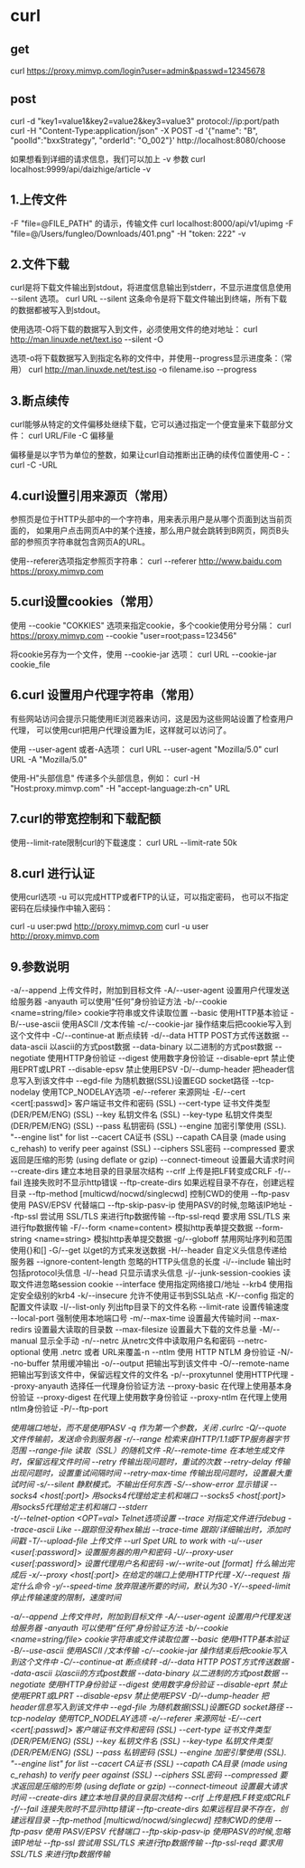# curl
## get
curl https://proxy.mimvp.com/login?user=admin&passwd=12345678

## post
curl -d "key1=value1&key2=value2&key3=value3" protocol://ip:port/path  
curl -H "Content-Type:application/json" -X POST -d '{"name": "B", "poolId":"bxxStrategy", "orderId": "O_002"}' http://localhost:8080/choose    

如果想看到详细的请求信息，我们可以加上 -v 参数
curl localhost:9999/api/daizhige/article -v

## 1.上传文件
-F "file=@FILE_PATH" 的请示，传输文件
curl localhost:8000/api/v1/upimg -F "file=@/Users/fungleo/Downloads/401.png" -H "token: 222" -v

## 2.文件下载
curl是将下载文件输出到stdout，将进度信息输出到stderr，不显示进度信息使用 --silent 选项。
curl URL --silent
这条命令是将下载文件输出到终端，所有下载的数据都被写入到stdout。

使用选项-O将下载的数据写入到文件，必须使用文件的绝对地址：
curl http://man.linuxde.net/text.iso --silent -O

选项-o将下载数据写入到指定名称的文件中，并使用--progress显示进度条：（常用）
curl http://man.linuxde.net/test.iso -o filename.iso --progress

## 3.断点续传
curl能够从特定的文件偏移处继续下载，它可以通过指定一个便宜量来下载部分文件：
curl URL/File -C 偏移量

偏移量是以字节为单位的整数，如果让curl自动推断出正确的续传位置使用-C -：
curl -C -URL

## 4.curl设置引用来源页（常用）
参照页是位于HTTP头部中的一个字符串，用来表示用户是从哪个页面到达当前页面的，
如果用户点击网页A中的某个连接，那么用户就会跳转到B网页，网页B头部的参照页字符串就包含网页A的URL。

使用--referer选项指定参照页字符串：
curl --referer http://www.baidu.com https://proxy.mimvp.com

## 5.curl设置cookies（常用）
使用 --cookie "COKKIES" 选项来指定cookie，多个cookie使用分号分隔：
curl https://proxy.mimvp.com --cookie "user=root;pass=123456"

将cookie另存为一个文件，使用 --cookie-jar 选项：
curl URL --cookie-jar cookie_file

## 6.curl 设置用户代理字符串（常用）
有些网站访问会提示只能使用IE浏览器来访问，这是因为这些网站设置了检查用户代理，
可以使用curl把用户代理设置为IE，这样就可以访问了。

使用 --user-agent 或者-A选项：
curl URL --user-agent "Mozilla/5.0"
curl URL -A "Mozilla/5.0"

使用-H"头部信息" 传递多个头部信息，例如：
curl -H "Host:proxy.mimvp.com" -H "accept-language:zh-cn" URL

## 7.curl的带宽控制和下载配额
使用--limit-rate限制curl的下载速度：
curl URL --limit-rate 50k

## 8.curl 进行认证
使用curl选项 -u 可以完成HTTP或者FTP的认证，可以指定密码，
也可以不指定密码在后续操作中输入密码：

curl -u user:pwd http://proxy.mimvp.com
curl -u user http://proxy.mimvp.com

## 9.参数说明

-a/--append 上传文件时，附加到目标文件
-A/--user-agent <string>    设置用户代理发送给服务器
-anyauth    可以使用“任何”身份验证方法
-b/--cookie <name=string/file>  cookie字符串或文件读取位置
     --basic    使用HTTP基本验证
-B/--use-ascii  使用ASCII /文本传输
-c/--cookie-jar <file>  操作结束后把cookie写入到这个文件中
-C/--continue-at <offset>   断点续转
-d/--data <data>    HTTP POST方式传送数据
     --data-ascii <data>    以ascii的方式post数据
     --data-binary <data>   以二进制的方式post数据
     --negotiate    使用HTTP身份验证
     --digest   使用数字身份验证
     --disable-eprt 禁止使用EPRT或LPRT
     --disable-epsv 禁止使用EPSV
-D/--dump-header <file> 把header信息写入到该文件中
     --egd-file <file>  为随机数据(SSL)设置EGD socket路径
     --tcp-nodelay  使用TCP_NODELAY选项
-e/--referer    来源网址
-E/--cert <cert[:passwd]>   客户端证书文件和密码 (SSL)
     --cert-type <type> 证书文件类型 (DER/PEM/ENG) (SSL)
     --key <key>    私钥文件名 (SSL)
     --key-type <type>  私钥文件类型 (DER/PEM/ENG) (SSL)
     --pass <pass>  私钥密码 (SSL)
     --engine <eng> 加密引擎使用 (SSL). "--engine list" for list
     --cacert <file>    CA证书 (SSL)
     --capath <directory>   CA目录 (made using c_rehash) to verify peer against (SSL)
     --ciphers <list>   SSL密码
     --compressed   要求返回是压缩的形势 (using deflate or gzip)
     --connect-timeout <seconds>    设置最大请求时间
     --create-dirs  建立本地目录的目录层次结构
     --crlf 上传是把LF转变成CRLF
-f/--fail   连接失败时不显示http错误
     --ftp-create-dirs  如果远程目录不存在，创建远程目录
     --ftp-method [multicwd/nocwd/singlecwd]    控制CWD的使用
     --ftp-pasv 使用 PASV/EPSV 代替端口
     --ftp-skip-pasv-ip 使用PASV的时候,忽略该IP地址
     --ftp-ssl  尝试用 SSL/TLS 来进行ftp数据传输
     --ftp-ssl-reqd 要求用 SSL/TLS 来进行ftp数据传输
-F/--form <name=content>    模拟http表单提交数据
     --form-string <name=string>    模拟http表单提交数据
-g/--globoff    禁用网址序列和范围使用{}和[]
-G/--get    以get的方式来发送数据
-H/--header <line>  自定义头信息传递给服务器
     --ignore-content-length    忽略的HTTP头信息的长度
-i/--include    输出时包括protocol头信息
-I/--head   只显示请求头信息
-j/--junk-session-cookies   读取文件进忽略session cookie
     --interface <interface>    使用指定网络接口/地址
     --krb4 <level> 使用指定安全级别的krb4
-k/--insecure   允许不使用证书到SSL站点
-K/--config 指定的配置文件读取
-l/--list-only  列出ftp目录下的文件名称
     --limit-rate <rate>    设置传输速度
     --local-port<NUM>  强制使用本地端口号
-m/--max-time <seconds> 设置最大传输时间
     --max-redirs <num> 设置最大读取的目录数
     --max-filesize <bytes> 设置最大下载的文件总量
-M/--manual 显示全手动
-n/--netrc  从netrc文件中读取用户名和密码
     --netrc-optional   使用 .netrc 或者 URL来覆盖-n
     --ntlm 使用 HTTP NTLM 身份验证
-N/--no-buffer  禁用缓冲输出
-o/--output 把输出写到该文件中
-O/--remote-name    把输出写到该文件中，保留远程文件的文件名
-p/--proxytunnel    使用HTTP代理
     --proxy-anyauth    选择任一代理身份验证方法
     --proxy-basic  在代理上使用基本身份验证
     --proxy-digest 在代理上使用数字身份验证
     --proxy-ntlm   在代理上使用ntlm身份验证
-P/--ftp-port <address> 使用端口地址，而不是使用PASV
-q  作为第一个参数，关闭 .curlrc
-Q/--quote <cmd>    文件传输前，发送命令到服务器
-r/--range <range>  检索来自HTTP/1.1或FTP服务器字节范围
--range-file    读取（SSL）的随机文件
-R/--remote-time    在本地生成文件时，保留远程文件时间
     --retry <num>  传输出现问题时，重试的次数
     --retry-delay <seconds>    传输出现问题时，设置重试间隔时间
     --retry-max-time <seconds> 传输出现问题时，设置最大重试时间
-s/--silent 静默模式。不输出任何东西
-S/--show-error 显示错误
     --socks4 <host[:port]> 用socks4代理给定主机和端口
     --socks5 <host[:port]> 用socks5代理给定主机和端口
     --stderr <file>     
-t/--telnet-option <OPT=val>    Telnet选项设置
     --trace <file> 对指定文件进行debug
     --trace-ascii <file>   Like --跟踪但没有hex输出
     --trace-time   跟踪/详细输出时，添加时间戳
-T/--upload-file <file> 上传文件
     --url <URL>    Spet URL to work with
-u/--user <user[:password]> 设置服务器的用户和密码
-U/--proxy-user <user[:password]>   设置代理用户名和密码
-w/--write-out [format] 什么输出完成后
-x/--proxy <host[:port]>    在给定的端口上使用HTTP代理
-X/--request <command>  指定什么命令
-y/--speed-time 放弃限速所要的时间，默认为30
-Y/--speed-limit    停止传输速度的限制，速度时间


-a/--append 上传文件时，附加到目标文件
-A/--user-agent <string>    设置用户代理发送给服务器
-anyauth    可以使用“任何”身份验证方法
-b/--cookie <name=string/file>  cookie字符串或文件读取位置
     --basic    使用HTTP基本验证
-B/--use-ascii  使用ASCII /文本传输
-c/--cookie-jar <file>  操作结束后把cookie写入到这个文件中
-C/--continue-at <offset>   断点续转
-d/--data <data>    HTTP POST方式传送数据
     --data-ascii <data>    以ascii的方式post数据
     --data-binary <data>   以二进制的方式post数据
     --negotiate    使用HTTP身份验证
     --digest   使用数字身份验证
     --disable-eprt 禁止使用EPRT或LPRT
     --disable-epsv 禁止使用EPSV
-D/--dump-header <file> 把header信息写入到该文件中
     --egd-file <file>  为随机数据(SSL)设置EGD socket路径
     --tcp-nodelay  使用TCP_NODELAY选项
-e/--referer    来源网址
-E/--cert <cert[:passwd]>   客户端证书文件和密码 (SSL)
     --cert-type <type> 证书文件类型 (DER/PEM/ENG) (SSL)
     --key <key>    私钥文件名 (SSL)
     --key-type <type>  私钥文件类型 (DER/PEM/ENG) (SSL)
     --pass <pass>  私钥密码 (SSL)
     --engine <eng> 加密引擎使用 (SSL). "--engine list" for list
     --cacert <file>    CA证书 (SSL)
     --capath <directory>   CA目录 (made using c_rehash) to verify peer against (SSL)
     --ciphers <list>   SSL密码
     --compressed   要求返回是压缩的形势 (using deflate or gzip)
     --connect-timeout <seconds>    设置最大请求时间
     --create-dirs  建立本地目录的目录层次结构
     --crlf 上传是把LF转变成CRLF
-f/--fail   连接失败时不显示http错误
     --ftp-create-dirs  如果远程目录不存在，创建远程目录
     --ftp-method [multicwd/nocwd/singlecwd]    控制CWD的使用
     --ftp-pasv 使用 PASV/EPSV 代替端口
     --ftp-skip-pasv-ip 使用PASV的时候,忽略该IP地址
     --ftp-ssl  尝试用 SSL/TLS 来进行ftp数据传输
     --ftp-ssl-reqd 要求用 SSL/TLS 来进行ftp数据传输
